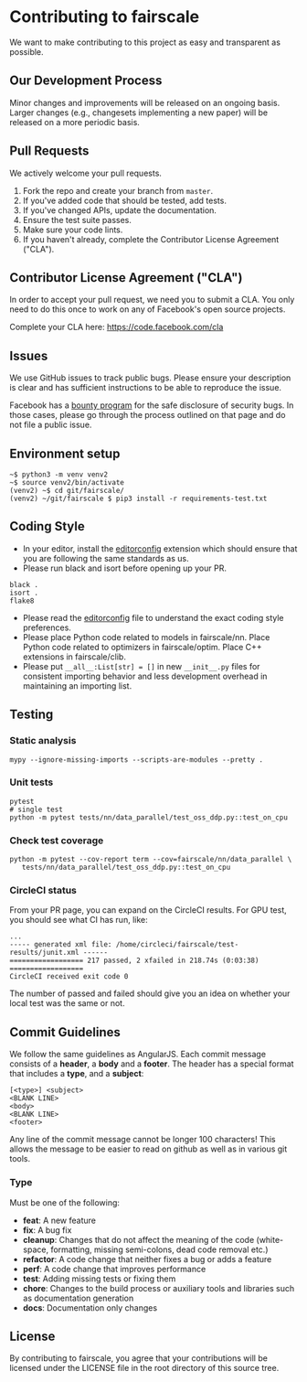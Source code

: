 # Contributing to fairscale

We want to make contributing to this project as easy and transparent as
possible.

## Our Development Process

Minor changes and improvements will be released on an ongoing basis. Larger
changes (e.g., changesets implementing a new paper) will be released on a
more periodic basis.

## Pull Requests

We actively welcome your pull requests.

1. Fork the repo and create your branch from `master`.
2. If you've added code that should be tested, add tests.
3. If you've changed APIs, update the documentation.
4. Ensure the test suite passes.
5. Make sure your code lints.
6. If you haven't already, complete the Contributor License Agreement ("CLA").

## Contributor License Agreement ("CLA")

In order to accept your pull request, we need you to submit a CLA. You only need
to do this once to work on any of Facebook's open source projects.

Complete your CLA here: <https://code.facebook.com/cla>

## Issues

We use GitHub issues to track public bugs. Please ensure your description is
clear and has sufficient instructions to be able to reproduce the issue.

Facebook has a [bounty program](https://www.facebook.com/whitehat/) for the safe
disclosure of security bugs. In those cases, please go through the process
outlined on that page and do not file a public issue.

## Environment setup

```
~$ python3 -m venv venv2
~$ source venv2/bin/activate
(venv2) ~$ cd git/fairscale/
(venv2) ~/git/fairscale $ pip3 install -r requirements-test.txt
```

## Coding Style

* In your editor, install the [editorconfig](https://editorconfig.org/) extension
  which should ensure that you are following the same standards as us.
* Please run black and isort before opening up your PR.

```
black .
isort .
flake8
```
* Please read the [editorconfig](.editorconfig) file to understand the exact coding style preferences.
* Please place Python code related to models in fairscale/nn. Place Python code related to optimizers
  in fairscale/optim. Place C++ extensions in fairscale/clib.
* Please put `__all__:List[str] = []` in new `__init__.py` files for consistent importing behavior
  and less development overhead in maintaining an importing list.

## Testing

### Static analysis

```
mypy --ignore-missing-imports --scripts-are-modules --pretty .
```

### Unit tests

```
pytest
# single test
python -m pytest tests/nn/data_parallel/test_oss_ddp.py::test_on_cpu
```

### Check test coverage

```
python -m pytest --cov-report term --cov=fairscale/nn/data_parallel \
   tests/nn/data_parallel/test_oss_ddp.py::test_on_cpu
```

### CircleCI status

From your PR page, you can expand on the CircleCI results. For GPU test, you should see
what CI has run, like:

```
...
----- generated xml file: /home/circleci/fairscale/test-results/junit.xml ------
================== 217 passed, 2 xfailed in 218.74s (0:03:38) ==================
CircleCI received exit code 0
```

The number of passed and failed should give you an idea on whether your local
test was the same or not.

## Commit Guidelines

We follow the same guidelines as AngularJS. Each commit message consists of a **header**,
a **body** and a **footer**.  The header has a special format that includes a **type**,
and a **subject**:

```
[<type>] <subject>
<BLANK LINE>
<body>
<BLANK LINE>
<footer>
```

Any line of the commit message cannot be longer 100 characters! This allows the message to be easier
to read on github as well as in various git tools.

### Type

Must be one of the following:

* **feat**: A new feature
* **fix**: A bug fix
* **cleanup**: Changes that do not affect the meaning of the code (white-space, formatting, missing
  semi-colons, dead code removal etc.)
* **refactor**: A code change that neither fixes a bug or adds a feature
* **perf**: A code change that improves performance
* **test**: Adding missing tests or fixing them
* **chore**: Changes to the build process or auxiliary tools and libraries such as documentation
generation
* **docs**: Documentation only changes

## License

By contributing to fairscale, you agree that your contributions will be licensed
under the LICENSE file in the root directory of this source tree.
